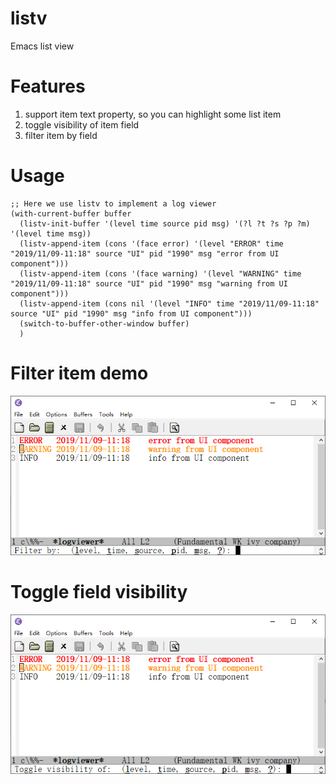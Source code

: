 # listv
Emacs list view

# Features
1. support item text property, so you can highlight some list item
2. toggle visibility of item field
3. filter item by field

# Usage
```elisp
;; Here we use listv to implement a log viewer
(with-current-buffer buffer
  (listv-init-buffer '(level time source pid msg) '(?l ?t ?s ?p ?m) '(level time msg))
  (listv-append-item (cons '(face error) '(level "ERROR" time "2019/11/09-11:18" source "UI" pid "1990" msg "error from UI component")))
  (listv-append-item (cons '(face warning) '(level "WARNING" time "2019/11/09-11:18" source "UI" pid "1990" msg "warning from UI component")))
  (listv-append-item (cons nil '(level "INFO" time "2019/11/09-11:18" source "UI" pid "1990" msg "info from UI component")))
  (switch-to-buffer-other-window buffer)
  )
```
# Filter item demo
![LogViewer](./logviewer-gui.png "logviewer-gui.png")

# Toggle field visibility
![LogViewer](./logviewer-toggle-visibility.png "logviewer-toggle-visibility.png")
